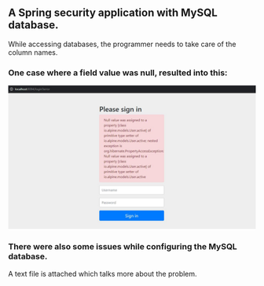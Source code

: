 ## A Spring security application with MySQL database.

While accessing databases, the programmer needs to take care of the column names.


### One case where a field value was null, resulted into this:

![Alt text](assests/P981313.JPG?raw=true "Null value error")

### There were also some issues while configuring the MySQL database.
A text file is attached which talks more about the problem.

